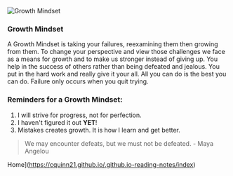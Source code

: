 ![Growth Mindset](https://user-images.githubusercontent.com/87684144/126423366-5d2965fe-6264-4053-9f87-60374498f90f.png)

### Growth Mindset

A Growth Mindset is taking your failures, reexamining them then growing from them. To change your perspective and view those challenges we face as a means for growth and to make us stronger instead of giving up. You help in the success of others rather than being defeated and jealous. You put in the hard work and really give it your all. All you can do is the best you can do. Failure only occurs when you quit trying.

### Reminders for a Growth Mindset:

1. I will strive for progress, not for perfection.
2. I haven't figured it out **YET**! 
3. Mistakes creates growth. It is how I learn and get better.

> We may encounter defeats, but we must not be defeated. - Maya Angelou

Home](https://cquinn21.github.io/.github.io-reading-notes/index)
